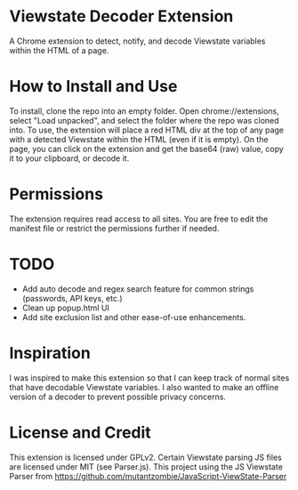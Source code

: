 # Viewstate Decoder Extension
 A Chrome extension to detect, notify, and decode Viewstate variables within the HTML of a page.

# How to Install and Use
 To install, clone the repo into an empty folder. Open chrome://extensions, select "Load unpacked", and select the folder where the repo was cloned into.
 To use, the extension will place a red HTML div at the top of any page with a detected Viewstate within the HTML (even if it is empty). On the page, you can click on the extension and get the base64 (raw) value, copy it to your clipboard, or decode it.

# Permissions
 The extension requires read access to all sites. You are free to edit the manifest file or restrict the permissions further if needed.

# TODO
 - Add auto decode and regex search feature for common strings (passwords, API keys, etc.)
 - Clean up popup.html UI
 - Add site exclusion list and other ease-of-use enhancements.

# Inspiration
 I was inspired to make this extension so that I can keep track of normal sites that have decodable Viewstate variables. I also wanted to make an offline version of a decoder to prevent possible privacy concerns.

# License and Credit
 This extension is licensed under GPLv2. Certain Viewstate parsing JS files are licensed under MIT (see Parser.js).
 This project using the JS Viewstate Parser from https://github.com/mutantzombie/JavaScript-ViewState-Parser

